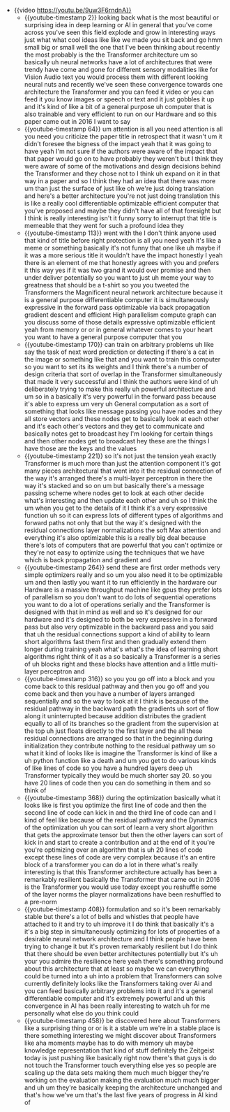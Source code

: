 - {{video https://youtu.be/9uw3F6rndnA}}
	- {{youtube-timestamp 2}} looking back what is the most beautiful or surprising idea in deep learning or AI in general that you've come across you've seen this field explode and grow in interesting ways just what what cool ideas like like we made you sit back and go hmm small big or small well the one that I've been thinking about recently the most probably is the the Transformer architecture um so basically uh neural networks have a lot of architectures that were trendy have come and gone for different sensory modalities like for Vision Audio text you would process them with different looking neural nuts and recently we've seen these convergence towards one architecture the Transformer and you can feed it video or you can feed it you know images or speech or text and it just gobbles it up and it's kind of like a bit of a general purpose uh computer that is also trainable and very efficient to run on our Hardware and so this paper came out in 2016 I want to say
	- {{youtube-timestamp 64}} um attention is all you need attention is all you need you criticize the paper title in retrospect that it wasn't um it didn't foresee the bigness of the impact yeah that it was going to have yeah I'm not sure if the authors were aware of the impact that that paper would go on to have probably they weren't but I think they were aware of some of the motivations and design decisions behind the Transformer and they chose not to I think uh expand on it in that way in a paper and so I think they had an idea that there was more um than just the surface of just like oh we're just doing translation and here's a better architecture you're not just doing translation this is like a really cool differentiable optimizable efficient computer that you've proposed and maybe they didn't have all of that foresight but I think is really interesting isn't it funny sorry to interrupt that title is memeable that they went for such a profound idea they
	- {{youtube-timestamp 113}} went with the I don't think anyone used that kind of title before right protection is all you need yeah it's like a meme or something basically it's not funny that one like uh maybe if it was a more serious title it wouldn't have the impact honestly I yeah there is an element of me that honestly agrees with you and prefers it this way yes if it was two grand it would over promise and then under deliver potentially so you want to just uh meme your way to greatness that should be a t-shirt so you you tweeted the Transformers the Magnificent neural network architecture because it is a general purpose differentiable computer it is simultaneously expressive in the forward pass optimizable via back propagation gradient descent and efficient High parallelism compute graph can you discuss some of those details expressive optimizable efficient yeah from memory or or in general whatever comes to your heart you want to have a general purpose computer that you
	- {{youtube-timestamp 170}} can train on arbitrary problems uh like say the task of next word prediction or detecting if there's a cat in the image or something like that and you want to train this computer so you want to set its its weights and I think there's a number of design criteria that sort of overlap in the Transformer simultaneously that made it very successful and I think the authors were kind of uh deliberately trying to make this really uh powerful architecture and um so in a basically it's very powerful in the forward pass because it's able to express um very uh General computation as a sort of something that looks like message passing you have nodes and they all store vectors and these nodes get to basically look at each other and it's each other's vectors and they get to communicate and basically notes get to broadcast hey I'm looking for certain things and then other nodes get to broadcast hey these are the things I have those are the keys and the values
	- {{youtube-timestamp 221}} so it's not just the tension yeah exactly Transformer is much more than just the attention component it's got many pieces architectural that went into it the residual connection of the way it's arranged there's a multi-layer perceptron in there the way it's stacked and so on um but basically there's a message passing scheme where nodes get to look at each other decide what's interesting and then update each other and uh so I think the um when you get to the details of it I think it's a very expressive function uh so it can express lots of different types of algorithms and forward paths not only that but the way it's designed with the residual connections layer normalizations the soft Max attention and everything it's also optimizable this is a really big deal because there's lots of computers that are powerful that you can't optimize or they're not easy to optimize using the techniques that we have which is back propagation and gradient and
	- {{youtube-timestamp 264}} send these are first order methods very simple optimizers really and so um you also need it to be optimizable um and then lastly you want it to run efficiently in the hardware our Hardware is a massive throughput machine like gpus they prefer lots of parallelism so you don't want to do lots of sequential operations you want to do a lot of operations serially and the Transformer is designed with that in mind as well and so it's designed for our hardware and it's designed to both be very expressive in a forward pass but also very optimizable in the backward pass and you said that uh the residual connections support a kind of ability to learn short algorithms fast them first and then gradually extend them longer during training yeah what's what's the idea of learning short algorithms right think of it as a so basically a Transformer is a series of uh blocks right and these blocks have attention and a little multi-layer perceptron and
	- {{youtube-timestamp 316}} so you you go off into a block and you come back to this residual pathway and then you go off and you come back and then you have a number of layers arranged sequentially and so the way to look at it I think is because of the residual pathway in the backward path the gradients uh sort of flow along it uninterrupted because addition distributes the gradient equally to all of its branches so the gradient from the supervision at the top uh just floats directly to the first layer and the all these residual connections are arranged so that in the beginning during initialization they contribute nothing to the residual pathway um so what it kind of looks like is imagine the Transformer is kind of like a uh python function like a death and um you get to do various kinds of like lines of code so you have a hundred layers deep uh Transformer typically they would be much shorter say 20. so you have 20 lines of code then you can do something in them and so think of
	- {{youtube-timestamp 368}} during the optimization basically what it looks like is first you optimize the first line of code and then the second line of code can kick in and the third line of code can and I kind of feel like because of the residual pathway and the Dynamics of the optimization uh you can sort of learn a very short algorithm that gets the approximate tensor but then the other layers can sort of kick in and start to create a contribution and at the end of it you're you're optimizing over an algorithm that is uh 20 lines of code except these lines of code are very complex because it's an entire block of a transformer you can do a lot in there what's really interesting is that this Transformer architecture actually has been a remarkably resilient basically the Transformer that came out in 2016 is the Transformer you would use today except you reshuffle some of the layer norms the player normalizations have been reshuffled to a pre-norm
	- {{youtube-timestamp 408}} formulation and so it's been remarkably stable but there's a lot of bells and whistles that people have attached to it and try to uh improve it I do think that basically it's a it's a big step in simultaneously optimizing for lots of properties of a desirable neural network architecture and I think people have been trying to change it but it's proven remarkably resilient but I do think that there should be even better architectures potentially but it's uh your you admire the resilience here yeah there's something profound about this architecture that at least so maybe we can everything could be turned into a uh into a problem that Transformers can solve currently definitely looks like the Transformers taking over Ai and you can feed basically arbitrary problems into it and it's a general differentiable computer and it's extremely powerful and uh this convergence in AI has been really interesting to watch uh for me personally what else do you think could
	- {{youtube-timestamp 458}} be discovered here about Transformers like a surprising thing or or is it a stable um we're in a stable place is there something interesting we might discover about Transformers like aha moments maybe has to do with memory uh maybe knowledge representation that kind of stuff definitely the Zeitgeist today is just pushing like basically right now there's that guys is do not touch the Transformer touch everything else yes so people are scaling up the data sets making them much much bigger they're working on the evaluation making the evaluation much much bigger and uh um they're basically keeping the architecture unchanged and that's how we've um that's the last five years of progress in AI kind of